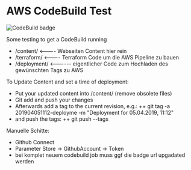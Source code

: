 # AWS CodeBuild Test

![CodeBuild badge](https://URL-de/to/build/badge)

Some testing to get a CodeBuild running



 + /content/  <---- Webseiten Content hier rein
 + /terraform/  <---- Terraform Code um die AWS Pipeline zu bauen
 + /deployment/ <------ eigentlicher Code zum Hochladen des gewünschten Tags zu AWS


To Update Content and set a time of deployment:
 + Put your updated content into /content/ (remove obsolete files)
 + Git add and push your changes
 + Afterwards add a tag to the current revision, e.g.:
 ++ git tag -a 201904051112-deployme -m "Deployment for 05.04.2019, 11:12"
 + and push the tags:
 ++ git push --tags


Manuelle Schitte:
 + Github Connect
 + Parameter Store -> GithubAccount -> Token
 + bei komplet neuem codebuild job muss ggf die badge url upgadated werden
